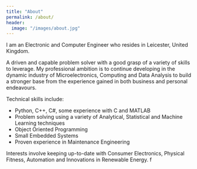 ```yaml
---
title: "About"
permalink: /about/
header:
  image: "/images/about.jpg"
---
```


I am an Electronic and Computer Engineer who resides in Leicester, United Kingdom.

A driven and capable problem solver with a good grasp of a variety of skills to leverage. My professional ambition is to continue developing in the dynamic industry of Microelectronics, Computing and Data Analysis to build a stronger base from the experience gained in both business and personal endeavours.

Technical skills include:

* Python, C++, C#, some experience with C and MATLAB
* Problem solving using a variety of Analytical, Statistical and Machine Learning techniques
* Object Oriented Programming
* Small Embedded Systems
* Proven experience in Maintenance Engineering

Interests involve keeping up-to-date with Consumer Electronics, Physical Fitness, Automation and Innovations in Renewable Energy.
f 
